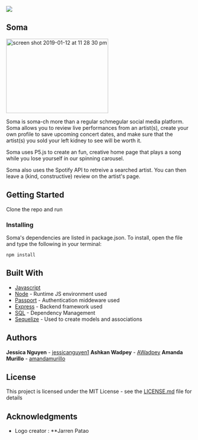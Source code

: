 ![](gify2.gif)


## Soma

<img width="275" height="200" alt="screen shot 2019-01-12 at 11 28 30 pm" src="https://user-images.githubusercontent.com/40437294/51082719-e059ee00-16c1-11e9-960f-8a68b39ab896.png">

Soma is soma-ch more than a regular schmegular social media platform. Soma allows you to review live performances from an artist(s), create your own profile to save upcoming concert dates, and make sure that the artist(s) you sold your left kidney to see will be worth it. 

Soma uses P5.js to create an fun, creative home page that plays a song while you lose yourself in our spinning carousel. 

Soma also uses the Spotify API to retreive a searched artist. You can then leave a (kind, constructive) review on the artist's page. 

## Getting Started

Clone the repo and run 


### Installing

Soma's dependencies are listed in package.json. To install, open the file and type the following in your terminal:

```
npm install
```

## Built With

* [Javascript](https://developer.mozilla.org/en-US/docs/Web/JavaScript/) 
* [Node](https://nodejs.org/en/docs/) - Runtime JS environment used
* [Passport](http://www.passportjs.org/) - Authentication middeware used
* [Express](https://expressjs.com/en/4x/api.html) - Backend framework used
* [SQL](https://docs.microsoft.com/en-us/sql/?view=sql-server-2017/) - Dependency Management
* [Sequelize](http://docs.sequelizejs.com/) - Used to create models and associations 

## Authors

 **Jessica Nguyen** - [jessicanguyen1](https://github.com/jessicanguyen1)
 **Ashkan Wadpey** - [AWadpey](https://github.com/AWadpey)
 **Amanda Murillo** - [amandamurillo](https://github.com/amandamurillo)


## License

This project is licensed under the MIT License - see the [LICENSE.md](LICENSE.md) file for details

## Acknowledgments

* Logo creator : **Jarren Patao

